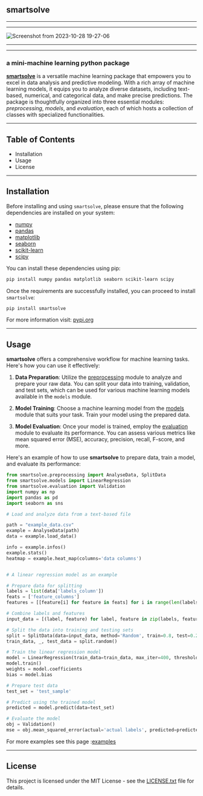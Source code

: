 
## smartsolve

-------------------------------------------------------------------------------------------------------------------


------------------------------------------------------------------------------------------------------------------

![Screenshot from 2023-10-28 19-27-06](https://github.com/LoqmanSamani/smartsolve/assets/141053177/9d6cd280-4edd-4745-a9df-1ebc9e08a1cb)

---------------------------------------------

-----------------------------------------------------


### a mini-machine learning python package




[**smartsolve**](https://pypi.org/project/smartsolve/) is a versatile machine learning package that empowers you to excel in data analysis and predictive modeling. With a rich array of machine learning models, it equips you to analyze diverse datasets, including text-based, numerical, and categorical data, and make precise predictions. The package is thoughtfully organized into three essential modules: *preprocessing*, *models*, and *evaluation*, each of which hosts a collection of classes with specialized functionalities.

------------------------------------------------------------------

## Table of Contents

- Installation
- Usage
- License

-----------------------------------------------------------------------

## Installation

Before installing and using `smartsolve`, please ensure that the following dependencies are installed on your system:

- [numpy](https://numpy.org/)
- [pandas](https://pandas.pydata.org/)
- [matplotlib](https://matplotlib.org/)
- [seaborn](https://seaborn.pydata.org/)
- [scikit-learn](https://scikit-learn.org/stable/)
- [scipy](https://www.scipy.org/)

You can install these dependencies using pip:

```bash
pip install numpy pandas matplotlib seaborn scikit-learn scipy
```  

Once the requirements are successfully installed, you can proceed to install `smartsolve`:

```python 
pip install smartsolve
```
For more information visit: [pypi.org](https://pypi.org/project/smartsolve/)

--------------------------------------------------------------------

## Usage

**smartsolve** offers a comprehensive workflow for machine learning tasks. Here's how you can use it effectively:

1. **Data Preparation**: Utilize the [preprocessing](https://github.com/LoqmanSamani/smartsolve/blob/main/package/smartsolve/preprocessing.py) module to analyze and prepare your raw data. You can split your data into training, validation, and test sets, which can be used for various machine learning models available in the `models` module.

2. **Model Training**: Choose a machine learning model from the [models](https://github.com/LoqmanSamani/smartsolve/blob/main/package/smartsolve/models.py) module that suits your task. Train your model using the prepared data.

3. **Model Evaluation**: Once your model is trained, employ the [evaluation](https://github.com/LoqmanSamani/smartsolve/blob/main/package/smartsolve/evaluation.py) module to evaluate its performance. You can assess various metrics like mean squared error (MSE), accuracy, precision, recall, F-score, and more.

Here's an example of how to use **smartsolve** to prepare data, train a model, and evaluate its performance:
```python
from smartsolve.preprocessing import AnalyseData, SplitData
from smartsolve.models import LinearRegression
from smartsolve.evaluation import Validation
import numpy as np
import pandas as pd
import seaborn as sns

# Load and analyze data from a text-based file

path = "example_data.csv"
example = AnalyseData(path)
data = example.load_data()

info = example.infos()
example.stats()
heatmap = example.heat_map(columns='data columns')


# A linear regression model as an example

# Prepare data for splitting
labels = list(data['labels_column'])
feats = ['feature_columns']
features = [[feature[i] for feature in feats] for i in range(len(labels))]

# Combine labels and features
input_data = [(label, feature) for label, feature in zip(labels, features)]

# Split the data into training and testing sets
split = SplitData(data=input_data, method='Random', train=0.8, test=0.2)
train_data, _, test_data = split.random()

# Train the linear regression model
model = LinearRegression(train_data=train_data, max_iter=400, threshold=1e-6)
model.train()
weights = model.coefficients
bias = model.bias

# Prepare test data
test_set = 'test_sample'

# Predict using the trained model
predicted = model.predict(data=test_set)

# Evaluate the model
obj = Validation()
mse = obj.mean_squared_error(actual='actual labels', predicted=predicted)

```
For more examples see this page :[examples](https://github.com/LoqmanSamani/smartsolve/tree/main/examples)

----------------------------------------------------------

## License

This project is licensed under the MIT License - see the [LICENSE.txt](https://github.com/LoqmanSamani/smartsolve/blob/main/package/smartsolve/LICENSE.txt) file for details.



